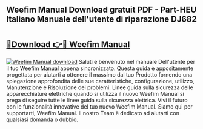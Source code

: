 ## Weefim Manual Download gratuit PDF - Part-HEU Italiano Manuale dell'utente di riparazione DJ682

# <h2><a href="http://dfa1dc.blite.top/?on=Weefim+Manual">🔗Download 👉🔴 Weefim Manual</a></h2>

[![Weefim Manual download](https://i.imgur.com/lujVjoI.png)](http://dfa1dc.blite.top/?on=Weefim+Manual)
Saluti e benvenuto nel manuale Dell'utente per il tuo Weefim Manual appena sincronizzato. Questa guida è appositamente progettata per aiutarti a ottenere il massimo dal tuo Prodotto fornendo una spiegazione approfondita delle sue caratteristiche, configurazione, utilizzo, Manutenzione e Risoluzione dei problemi. Linee guida sulla sicurezza delle apparecchiature elettriche quando si utilizza il nuovo Weefim Manual si prega di seguire tutte le linee guida sulla sicurezza elettrica. Vivi il futuro con le funzionalità innovative del tuo nuovo Weefim Manual. Siamo qui per supportarti, Weefim Manual. Il nostro Team è dedicato ad aiutarti con qualsiasi domanda o dubbio.
